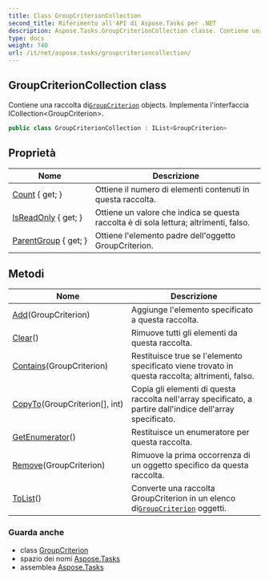 ```yaml
---
title: Class GroupCriterionCollection
second_title: Riferimento all'API di Aspose.Tasks per .NET
description: Aspose.Tasks.GroupCriterionCollection classe. Contiene una raccolta diGroupCriterion objects. Implementa linterfaccia ICollectionGroupCriterion.
type: docs
weight: 740
url: /it/net/aspose.tasks/groupcriterioncollection/
---
```

## GroupCriterionCollection class

Contiene una raccolta di[`GroupCriterion`](../groupcriterion/) objects. Implementa l'interfaccia ICollection&lt;GroupCriterion&gt;.

```csharp
public class GroupCriterionCollection : IList<GroupCriterion>
```

## Proprietà

| Nome | Descrizione |
| --- | --- |
| [Count](../../aspose.tasks/groupcriterioncollection/count/) { get; } | Ottiene il numero di elementi contenuti in questa raccolta. |
| [IsReadOnly](../../aspose.tasks/groupcriterioncollection/isreadonly/) { get; } | Ottiene un valore che indica se questa raccolta è di sola lettura; altrimenti, falso. |
| [ParentGroup](../../aspose.tasks/groupcriterioncollection/parentgroup/) { get; } | Ottiene l'elemento padre dell'oggetto GroupCriterion. |

## Metodi

| Nome | Descrizione |
| --- | --- |
| [Add](../../aspose.tasks/groupcriterioncollection/add/)(GroupCriterion) | Aggiunge l'elemento specificato a questa raccolta. |
| [Clear](../../aspose.tasks/groupcriterioncollection/clear/)() | Rimuove tutti gli elementi da questa raccolta. |
| [Contains](../../aspose.tasks/groupcriterioncollection/contains/)(GroupCriterion) | Restituisce true se l'elemento specificato viene trovato in questa raccolta; altrimenti, falso. |
| [CopyTo](../../aspose.tasks/groupcriterioncollection/copyto/)(GroupCriterion[], int) | Copia gli elementi di questa raccolta nell'array specificato, a partire dall'indice dell'array specificato. |
| [GetEnumerator](../../aspose.tasks/groupcriterioncollection/getenumerator/)() | Restituisce un enumeratore per questa raccolta. |
| [Remove](../../aspose.tasks/groupcriterioncollection/remove/)(GroupCriterion) | Rimuove la prima occorrenza di un oggetto specifico da questa raccolta. |
| [ToList](../../aspose.tasks/groupcriterioncollection/tolist/)() | Converte una raccolta GroupCriterion in un elenco di[`GroupCriterion`](../groupcriterion/) oggetti. |

### Guarda anche

* class [GroupCriterion](../groupcriterion/)
* spazio dei nomi [Aspose.Tasks](../../aspose.tasks/)
* assemblea [Aspose.Tasks](../../)


